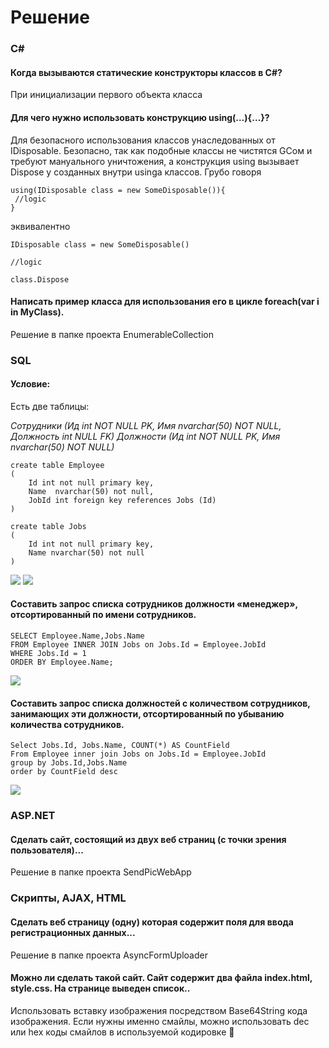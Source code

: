 # Решение

### C#

#### Когда вызываются статические конструкторы классов в C#?

При инициализации первого объекта класса

#### Для чего нужно использовать конструкцию using(…){…}?

Для безопасного использования классов унаследованных от IDisposable. 
Безопасно, так как подобные классы не чистятся GCом и требуют мануального уничтожения, а конструкция using 
вызывает Dispose у созданных внутри usingа классов.
Грубо говоря

```
using(IDisposable class = new SomeDisposable()){
 //logic
}
```
эквивалентно 
```
IDisposable class = new SomeDisposable()

//logic

class.Dispose
```

#### Написать пример класса для использования его в цикле foreach(var i in MyClass).

Решение в папке проекта EnumerableCollection


### SQL

#### Условие:

Есть две таблицы: 

*Сотрудники (Ид int NOT NULL PK, Имя nvarchar(50) NOT NULL, Должность int NULL FK)
Должности (Ид int NOT NULL PK, Имя nvarchar(50) NOT NULL)*

```
create table Employee
(
    Id int not null primary key,
    Name  nvarchar(50) not null,
    JobId int foreign key references Jobs (Id)
)

create table Jobs
(
    Id int not null primary key,
    Name nvarchar(50) not null
)

```
![](https://i.imgur.com/NY318yZ.png)
![](https://i.imgur.com/A1L5IpI.png)


#### Составить запрос списка сотрудников должности «менеджер», отсортированный по имени сотрудников.

```
SELECT Employee.Name,Jobs.Name
FROM Employee INNER JOIN Jobs on Jobs.Id = Employee.JobId
WHERE Jobs.Id = 1
ORDER BY Employee.Name;
```
![](https://i.imgur.com/277GAGu.png)

#### Составить запрос списка должностей с количеством сотрудников, занимающих эти должности, отсортированный по убыванию количества сотрудников.

```
Select Jobs.Id, Jobs.Name, COUNT(*) AS CountField
From Employee inner join Jobs on Jobs.Id = Employee.JobId
group by Jobs.Id,Jobs.Name
order by CountField desc
````
![](https://i.imgur.com/0ZnsMxA.png)


### ASP.NET

#### Сделать сайт, состоящий из двух веб страниц (с точки зрения пользователя)...

Решение в папке проекта SendPicWebApp

### Скрипты, AJAX, HTML

#### Сделать веб страницу (одну) которая содержит поля для ввода регистрационных данных...
Решение в папке проекта AsyncFormUploader

#### Можно ли сделать такой сайт. Сайт содержит два файла index.html, style.css. На странице выведен список..
Использовать вставку изображения посредством Base64String кода изображения.
Если нужны именно смайлы, можно использовать dec или hex коды смайлов в используемой кодировке &#x1F981;

